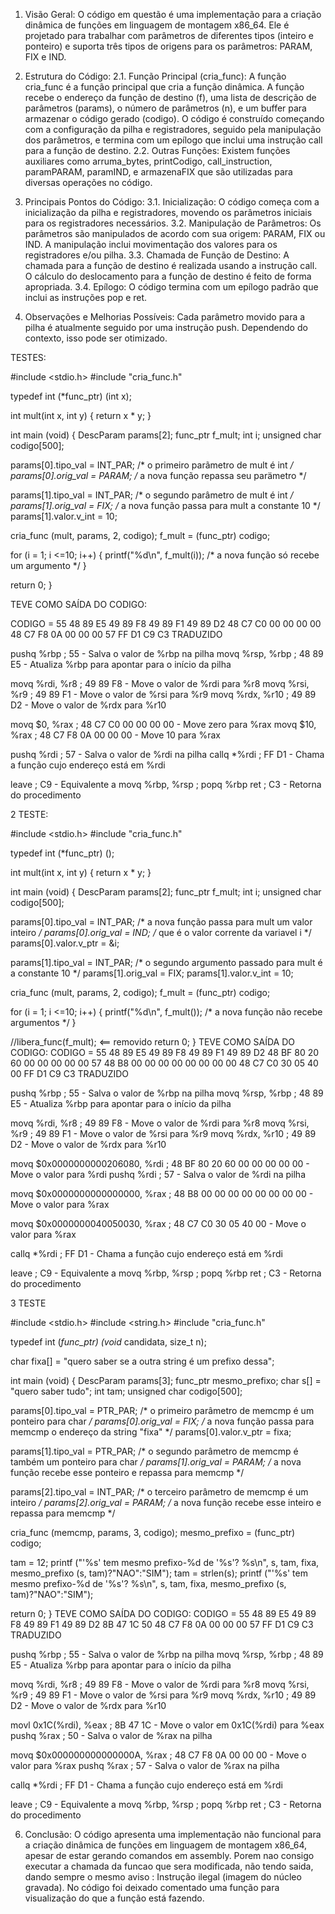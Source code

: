 1. Visão Geral:
O código em questão é uma implementação para a criação dinâmica de funções em linguagem de montagem x86_64. Ele é projetado para trabalhar com parâmetros de diferentes tipos (inteiro e ponteiro) e suporta três tipos de origens para os parâmetros: PARAM, FIX e IND.

2. Estrutura do Código:
2.1. Função Principal (cria_func):
A função cria_func é a função principal que cria a função dinâmica.
A função recebe o endereço da função de destino (f), uma lista de descrição de parâmetros (params), o número de parâmetros (n), e um buffer para armazenar o código gerado (codigo).
O código é construído começando com a configuração da pilha e registradores, seguido pela manipulação dos parâmetros, e termina com um epílogo que inclui uma instrução call para a função de destino.
2.2. Outras Funções:
Existem funções auxiliares como arruma_bytes, printCodigo, call_instruction, paramPARAM, paramIND, e armazenaFIX que são utilizadas para diversas operações no código.
3. Principais Pontos do Código:
3.1. Inicialização:
O código começa com a inicialização da pilha e registradores, movendo os parâmetros iniciais para os registradores necessários.
3.2. Manipulação de Parâmetros:
Os parâmetros são manipulados de acordo com sua origem: PARAM, FIX ou IND.
A manipulação inclui movimentação dos valores para os registradores e/ou pilha.
3.3. Chamada de Função de Destino:
A chamada para a função de destino é realizada usando a instrução call.
O cálculo do deslocamento para a função de destino é feito de forma apropriada.
3.4. Epílogo:
O código termina com um epílogo padrão que inclui as instruções pop e ret.
4. Observações e Melhorias Possíveis:
Cada parâmetro movido para a pilha é atualmente seguido por uma instrução push. Dependendo do contexto, isso pode ser otimizado.

TESTES:

#include <stdio.h>
#include "cria_func.h"

typedef int (*func_ptr) (int x);

int mult(int x, int y) {
  return x * y;
}

int main (void) {
  DescParam params[2];
  func_ptr f_mult;
  int i;
  unsigned char codigo[500];

  params[0].tipo_val = INT_PAR; /* o primeiro parãmetro de mult é int */
  params[0].orig_val = PARAM;   /* a nova função repassa seu parämetro */

  params[1].tipo_val = INT_PAR; /* o segundo parâmetro de mult é int */
  params[1].orig_val = FIX;     /* a nova função passa para mult a constante 10 */
  params[1].valor.v_int = 10;

  cria_func (mult, params, 2, codigo);
  f_mult = (func_ptr) codigo;   

  for (i = 1; i <=10; i++) {
    printf("%d\n", f_mult(i)); /* a nova função só recebe um argumento */
  }

  return 0;
}


TEVE COMO SAÍDA DO CODIGO:

CODIGO = 55 48 89 E5 49 89 F8 49 89 F1 49 89 D2 48 C7 C0 00 00 00 00 48 C7 F8 0A 00 00 00 57 FF D1 C9 C3 
TRADUZIDO

pushq %rbp            ; 55 - Salva o valor de %rbp na pilha
movq %rsp, %rbp       ; 48 89 E5 - Atualiza %rbp para apontar para o início da pilha

movq %rdi, %r8        ; 49 89 F8 - Move o valor de %rdi para %r8
movq %rsi, %r9        ; 49 89 F1 - Move o valor de %rsi para %r9
movq %rdx, %r10       ; 49 89 D2 - Move o valor de %rdx para %r10

movq $0, %rax          ; 48 C7 C0 00 00 00 00 - Move zero para %rax
movq $10, %rax         ; 48 C7 F8 0A 00 00 00 - Move 10 para %rax

pushq %rdi            ; 57 - Salva o valor de %rdi na pilha
callq *%rdi           ; FF D1 - Chama a função cujo endereço está em %rdi

leave                ; C9 - Equivalente a movq %rbp, %rsp ; popq %rbp
ret                  ; C3 - Retorna do procedimento

2 TESTE:

#include <stdio.h>
#include "cria_func.h"

typedef int (*func_ptr) ();

int mult(int x, int y) {
  return x * y;
}

int main (void) {
  DescParam params[2];
  func_ptr f_mult;
  int i;
  unsigned char codigo[500];

  params[0].tipo_val = INT_PAR; /* a nova função passa para mult um valor inteiro */
  params[0].orig_val = IND;     /* que é o valor corrente da variavel i */
  params[0].valor.v_ptr = &i;

  params[1].tipo_val = INT_PAR; /* o segundo argumento passado para mult é a constante 10 */
  params[1].orig_val = FIX;
  params[1].valor.v_int = 10;

  cria_func (mult, params, 2, codigo);
  f_mult = (func_ptr) codigo;
  
  for (i = 1; i <=10; i++) {
    printf("%d\n", f_mult()); /* a nova função não recebe argumentos */
  }

  //libera_func(f_mult); <== removido
  return 0;
}
TEVE COMO SAÍDA DO CODIGO:
CODIGO = 55 48 89 E5 49 89 F8 49 89 F1 49 89 D2 48 BF 80 20 60 00 00 00 00 00 57 48 B8 00 00 00 00 00 00 00 00 48 C7 C0 30 05 40 00 FF D1 C9 C3
TRADUZIDO

pushq %rbp            ; 55 - Salva o valor de %rbp na pilha
movq %rsp, %rbp       ; 48 89 E5 - Atualiza %rbp para apontar para o início da pilha

movq %rdi, %r8        ; 49 89 F8 - Move o valor de %rdi para %r8
movq %rsi, %r9        ; 49 89 F1 - Move o valor de %rsi para %r9
movq %rdx, %r10       ; 49 89 D2 - Move o valor de %rdx para %r10

movq $0x0000000000206080, %rdi ; 48 BF 80 20 60 00 00 00 00 00 - Move o valor para %rdi
pushq %rdi            ; 57 - Salva o valor de %rdi na pilha

movq $0x0000000000000000, %rax ; 48 B8 00 00 00 00 00 00 00 00 - Move o valor para %rax

movq $0x0000000040050030, %rax ; 48 C7 C0 30 05 40 00 - Move o valor para %rax

callq *%rdi           ; FF D1 - Chama a função cujo endereço está em %rdi

leave                ; C9 - Equivalente a movq %rbp, %rsp ; popq %rbp
ret                  ; C3 - Retorna do procedimento

3 TESTE

#include <stdio.h>
#include <string.h>
#include "cria_func.h"

typedef int (*func_ptr) (void* candidata, size_t n);

char fixa[] = "quero saber se a outra string é um prefixo dessa";

int main (void) {
  DescParam params[3];
  func_ptr mesmo_prefixo;
  char s[] = "quero saber tudo";
  int tam;
  unsigned char codigo[500];

  params[0].tipo_val = PTR_PAR; /* o primeiro parâmetro de memcmp é um ponteiro para char */
  params[0].orig_val = FIX;     /* a nova função passa para memcmp o endereço da string "fixa" */
  params[0].valor.v_ptr = fixa;

  params[1].tipo_val = PTR_PAR; /* o segundo parâmetro de memcmp é também um ponteiro para char */
  params[1].orig_val = PARAM;   /* a nova função recebe esse ponteiro e repassa para memcmp */

  params[2].tipo_val = INT_PAR; /* o terceiro parâmetro de memcmp é um inteiro */
  params[2].orig_val = PARAM;   /* a nova função recebe esse inteiro e repassa para memcmp */

  cria_func (memcmp, params, 3, codigo);
  mesmo_prefixo = (func_ptr) codigo;

  tam = 12;
  printf ("'%s' tem mesmo prefixo-%d de '%s'? %s\n", s, tam, fixa, mesmo_prefixo (s, tam)?"NAO":"SIM");
  tam = strlen(s);
  printf ("'%s' tem mesmo prefixo-%d de '%s'? %s\n", s, tam, fixa, mesmo_prefixo (s, tam)?"NAO":"SIM");

  return 0;
}
TEVE COMO SAÍDA DO CODIGO:
CODIGO = 55 48 89 E5 49 89 F8 49 89 F1 49 89 D2 8B 47 1C 50 48 C7 F8 0A 00 00 00 57 FF D1 C9 C3
TRADUZIDO

pushq %rbp          ; 55 - Salva o valor de %rbp na pilha
movq %rsp, %rbp     ; 48 89 E5 - Atualiza %rbp para apontar para o início da pilha

movq %rdi, %r8      ; 49 89 F8 - Move o valor de %rdi para %r8
movq %rsi, %r9      ; 49 89 F1 - Move o valor de %rsi para %r9
movq %rdx, %r10     ; 49 89 D2 - Move o valor de %rdx para %r10

movl 0x1C(%rdi), %eax ; 8B 47 1C - Move o valor em 0x1C(%rdi) para %eax
pushq %rax          ; 50 - Salva o valor de %rax na pilha

movq $0x000000000000000A, %rax ; 48 C7 F8 0A 00 00 00 - Move o valor para %rax
pushq %rax          ; 57 - Salva o valor de %rax na pilha

callq *%rdi         ; FF D1 - Chama a função cujo endereço está em %rdi

leave              ; C9 - Equivalente a movq %rbp, %rsp ; popq %rbp
ret                ; C3 - Retorna do procedimento




6. Conclusão:
O código apresenta uma implementação não funcional para a criação dinâmica de funções em linguagem de montagem x86_64, apesar de estar gerando comandos em assembly. Porem nao consigo executar a chamada da funcao que sera modificada,
não tendo saida, dando sempre o mesmo aviso : Instrução ilegal (imagem do núcleo gravada). No código foi deixado comentado
uma função para visualização do que a função está fazendo.

